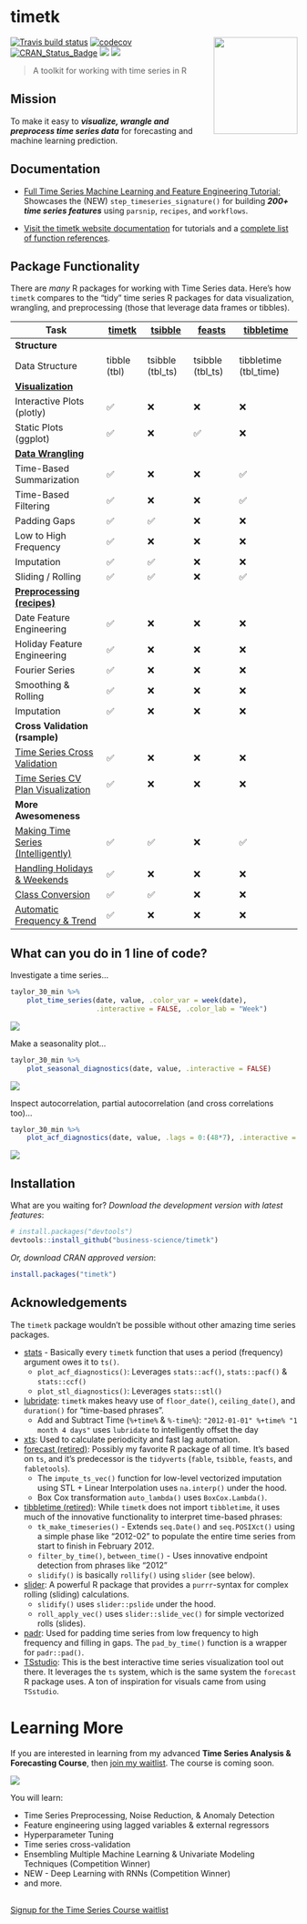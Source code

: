 
<!-- README.md is generated from README.Rmd. Please edit that file -->

# timetk

<img src="man/figures/logo.png" width="147" height="170" align="right" />

[![Travis build
status](https://travis-ci.org/business-science/timetk.svg?branch=master)](https://travis-ci.org/business-science/timetk)
[![codecov](https://codecov.io/gh/business-science/timetk/branch/master/graph/badge.svg)](https://codecov.io/gh/business-science/timetk)
[![CRAN\_Status\_Badge](http://www.r-pkg.org/badges/version/timetk)](https://cran.r-project.org/package=timetk)
![](http://cranlogs.r-pkg.org/badges/timetk?color=brightgreen)
![](http://cranlogs.r-pkg.org/badges/grand-total/timetk?color=brightgreen)

> A toolkit for working with time series in R

## Mission

To make it easy to ***visualize, wrangle and preprocess time series
data*** for forecasting and machine learning prediction.

## Documentation

  - [Full Time Series Machine Learning and Feature Engineering
    Tutorial:](https://www.business-science.io/time-series/2020/03/18/time-series-machine-learning.html)
    Showcases the (NEW) `step_timeseries_signature()` for building
    ***200+ time series features*** using `parsnip`, `recipes`, and
    `workflows`.

  - [Visit the timetk website
    documentation](https://business-science.github.io/timetk/) for
    tutorials and a [complete list of function
    references](https://business-science.github.io/timetk/reference/index.html).

## Package Functionality

There are *many* R packages for working with Time Series data. Here’s
how `timetk` compares to the “tidy” time series R packages for data
visualization, wrangling, and preprocessing (those that leverage data
frames or tibbles).

<div class="comparison">

| Task                                                                                                                                | [timetk](https://business-science.github.io/timetk/) | [tsibble](https://tsibble.tidyverts.org/index.html) | [feasts](https://feasts.tidyverts.org/index.html) | [tibbletime](https://business-science.github.io/tibbletime/) |
| ----------------------------------------------------------------------------------------------------------------------------------- | ---------------------------------------------------- | --------------------------------------------------- | ------------------------------------------------- | ------------------------------------------------------------ |
| **Structure**                                                                                                                       |                                                      |                                                     |                                                   |                                                              |
| Data Structure                                                                                                                      | tibble (tbl)                                         | tsibble (tbl\_ts)                                   | tsibble (tbl\_ts)                                 | tibbletime (tbl\_time)                                       |
| [**Visualization**](https://business-science.github.io/timetk/articles/TK04_Plotting_Time_Series.html)                              |                                                      |                                                     |                                                   |                                                              |
| Interactive Plots (plotly)                                                                                                          | ✅                                                    | :x:                                                 | :x:                                               | :x:                                                          |
| Static Plots (ggplot)                                                                                                               | ✅                                                    | :x:                                                 | ✅                                                 | :x:                                                          |
| [**Data Wrangling**](https://business-science.github.io/timetk/articles/TK07_Time_Series_Data_Wrangling.html)                       |                                                      |                                                     |                                                   |                                                              |
| Time-Based Summarization                                                                                                            | ✅                                                    | :x:                                                 | :x:                                               | ✅                                                            |
| Time-Based Filtering                                                                                                                | ✅                                                    | :x:                                                 | :x:                                               | ✅                                                            |
| Padding Gaps                                                                                                                        | ✅                                                    | ✅                                                   | :x:                                               | :x:                                                          |
| Low to High Frequency                                                                                                               | ✅                                                    | :x:                                                 | :x:                                               | :x:                                                          |
| Imputation                                                                                                                          | ✅                                                    | ✅                                                   | :x:                                               | :x:                                                          |
| Sliding / Rolling                                                                                                                   | ✅                                                    | ✅                                                   | :x:                                               | ✅                                                            |
| [**Preprocessing (recipes)**](https://business-science.github.io/timetk/articles/TK03_Forecasting_Using_Time_Series_Signature.html) |                                                      |                                                     |                                                   |                                                              |
| Date Feature Engineering                                                                                                            | ✅                                                    | :x:                                                 | :x:                                               | :x:                                                          |
| Holiday Feature Engineering                                                                                                         | ✅                                                    | :x:                                                 | :x:                                               | :x:                                                          |
| Fourier Series                                                                                                                      | ✅                                                    | :x:                                                 | :x:                                               | :x:                                                          |
| Smoothing & Rolling                                                                                                                 | ✅                                                    | :x:                                                 | :x:                                               | :x:                                                          |
| Imputation                                                                                                                          | ✅                                                    | :x:                                                 | :x:                                               | :x:                                                          |
| **Cross Validation (rsample)**                                                                                                      |                                                      |                                                     |                                                   |                                                              |
| [Time Series Cross Validation](https://business-science.github.io/timetk/reference/time_series_cv.html)                             | ✅                                                    | :x:                                                 | :x:                                               | :x:                                                          |
| [Time Series CV Plan Visualization](https://business-science.github.io/timetk/reference/plot_time_series_cv_plan.html)              | ✅                                                    | :x:                                                 | :x:                                               | :x:                                                          |
| **More Awesomeness**                                                                                                                |                                                      |                                                     |                                                   |                                                              |
| [Making Time Series (Intelligently)](https://business-science.github.io/timetk/articles/TK02_Time_Series_Date_Sequences.html)       | ✅                                                    | ✅                                                   | :x:                                               | ✅                                                            |
| [Handling Holidays & Weekends](https://business-science.github.io/timetk/articles/TK02_Time_Series_Date_Sequences.html)             | ✅                                                    | :x:                                                 | :x:                                               | :x:                                                          |
| [Class Conversion](https://business-science.github.io/timetk/articles/TK00_Time_Series_Coercion.html)                               | ✅                                                    | ✅                                                   | :x:                                               | :x:                                                          |
| [Automatic Frequency & Trend](https://business-science.github.io/timetk/articles/TK06_Automatic_Frequency_And_Trend_Selection.html) | ✅                                                    | :x:                                                 | :x:                                               | :x:                                                          |

</div>

## What can you do in 1 line of code?

Investigate a time series…

``` r
taylor_30_min %>%
    plot_time_series(date, value, .color_var = week(date), 
                     .interactive = FALSE, .color_lab = "Week")
```

![](man/figures/README-unnamed-chunk-3-1.png)<!-- -->

Make a seasonality plot…

``` r
taylor_30_min %>%
    plot_seasonal_diagnostics(date, value, .interactive = FALSE)
```

![](man/figures/README-unnamed-chunk-4-1.png)<!-- -->

Inspect autocorrelation, partial autocorrelation (and cross correlations
too)…

``` r
taylor_30_min %>%
    plot_acf_diagnostics(date, value, .lags = 0:(48*7), .interactive = FALSE)
```

![](man/figures/README-unnamed-chunk-5-1.png)<!-- -->

## Installation

What are you waiting for? *Download the development version with latest
features*:

``` r
# install.packages("devtools")
devtools::install_github("business-science/timetk")
```

*Or, download CRAN approved version*:

``` r
install.packages("timetk")
```

## Acknowledgements

The `timetk` package wouldn’t be possible without other amazing time
series packages.

  - [stats](https://rdrr.io/r/stats/stats-package.html) - Basically
    every `timetk` function that uses a period (frequency) argument owes
    it to `ts()`.
      - `plot_acf_diagnostics()`: Leverages `stats::acf()`,
        `stats::pacf()` & `stats::ccf()`
      - `plot_stl_diagnostics()`: Leverages `stats::stl()`
  - [lubridate](https://github.com/hadley/lubridate): `timetk` makes
    heavy use of `floor_date()`, `ceiling_date()`, and `duration()` for
    “time-based phrases”.
      - Add and Subtract Time (`%+time%` & `%-time%`): `"2012-01-01"
        %+time% "1 month 4 days"` uses `lubridate` to intelligently
        offset the day
  - [xts](https://github.com/joshuaulrich/xts): Used to calculate
    periodicity and fast lag automation.
  - [forecast (retired)](https://pkg.robjhyndman.com/forecast/):
    Possibly my favorite R package of all time. It’s based on `ts`, and
    it’s predecessor is the `tidyverts` (`fable`, `tsibble`, `feasts`,
    and `fabletools`).
      - The `impute_ts_vec()` function for low-level vectorized
        imputation using STL + Linear Interpolation uses `na.interp()`
        under the hood.
      - Box Cox transformation `auto_lambda()` uses `BoxCox.Lambda()`.  
  - [tibbletime
    (retired)](https://business-science.github.io/tibbletime/): While
    `timetk` does not import `tibbletime`, it uses much of the
    innovative functionality to interpret time-based phrases:
      - `tk_make_timeseries()` - Extends `seq.Date()` and
        `seq.POSIXct()` using a simple phase like “2012-02” to populate
        the entire time series from start to finish in February 2012.
      - `filter_by_time()`, `between_time()` - Uses innovative endpoint
        detection from phrases like “2012”
      - `slidify()` is basically `rollify()` using `slider` (see below).
  - [slider](https://davisvaughan.github.io/slider/): A powerful R
    package that provides a `purrr`-syntax for complex rolling (sliding)
    calculations.
      - `slidify()` uses `slider::pslide` under the hood.
      - `roll_apply_vec()` uses `slider::slide_vec()` for simple
        vectorized rolls (slides).
  - [padr](https://edwinth.github.io/padr/): Used for padding time
    series from low frequency to high frequency and filling in gaps. The
    `pad_by_time()` function is a wrapper for `padr::pad()`.
  - [TSstudio](https://github.com/RamiKrispin/TSstudio): This is the
    best interactive time series visualization tool out there. It
    leverages the `ts` system, which is the same system the `forecast` R
    package uses. A ton of inspiration for visuals came from using
    `TSstudio`.

# Learning More

If you are interested in learning from my advanced **Time Series
Analysis & Forecasting Course**, then [join my
waitlist](https://mailchi.mp/business-science/time-series-forecasting-course-coming-soon).
The course is coming soon.

![](vignettes/time_series_course.jpg)<!-- -->

You will learn:

  - Time Series Preprocessing, Noise Reduction, & Anomaly Detection
  - Feature engineering using lagged variables & external regressors
  - Hyperparameter Tuning
  - Time series cross-validation
  - Ensembling Multiple Machine Learning & Univariate Modeling
    Techniques (Competition Winner)
  - NEW - Deep Learning with RNNs (Competition Winner)
  - and more.

<p class="text-center" style="font-size:30px;">

<a href="https://mailchi.mp/business-science/time-series-forecasting-course-coming-soon">Signup
for the Time Series Course waitlist</a>

</p>
